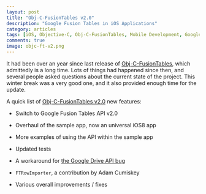 ```yaml
---
layout: post
title: "Obj-C-FusionTables v2.0"
description: "Google Fusion Tables in iOS Applications"
category: articles
tags: [iOS, Objective-C, Obj-C-FusionTables, Mobile Development, Google Fusion Tables]
comments: true
image: objc-ft-v2.png
---
```


It had been over an year since last release of [Obj-C-FusionTables](https://github.com/akpw/Obj-C-FusionTables), which admittedly is a long time. Lots of things had happened since then, and several people asked questions about the current state of the project. This winter break was a very good one, and it also provided enough time for the update.

A quick list of [Obj-C-FusionTables v2.0](https://github.com/akpw/Obj-C-FusionTables/releases/tag/v2.0) new features:

* Switch to Google Fusion Tables API v2.0

* Overhaul of the sample app, now an universal iOS8 app

+  More examples of using the API within the sample app

+ Updated tests

* A workaround for [the Google Drive API bug](http://stackoverflow.com/questions/26761199/google-drive-api-call-to-insert-public-share-permissions-on-fusiontables-causes/27674201#27674201)

* ```FTRowImporter```, a contribution by Adam Cumiskey

* Various overall improvements / fixes
